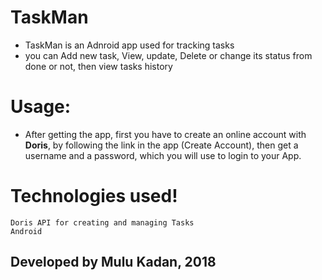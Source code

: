 # TaskMan
- TaskMan is an Adnroid app used for  tracking tasks
- you can Add new task, View, update, Delete or change its status from done or not, then view tasks history
# Usage:
- After getting the app, first you have to create an online account with **Doris**, by following the link in the app (Create Account), then get a username and a password, which you will use to login to your App.


# Technologies used!
    Doris API for creating and managing Tasks
    Android

## Developed by Mulu Kadan, 2018


